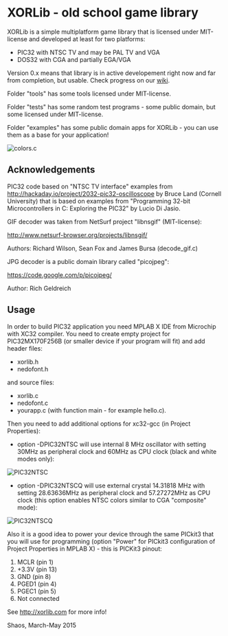 # XORLib - old school game library

XORLib is a simple multiplatform game library that is licensed under
MIT-license and developed at least for two platforms:

- PIC32 with NTSC TV and may be PAL TV and VGA
- DOS32 with CGA and partially EGA/VGA

Version 0.x means that library is in active developement right now and
far from completion, but usable. Check progress on our
[wiki](https://github.com/shaos/xorlib/wiki).

Folder "tools" has some tools licensed under MIT-license.

Folder "tests" has some random test programs - some public domain, but
some licensed under MIT-license.

Folder "examples" has some public domain apps for XORLib - you can use
them as a base for your application!

![](http://nedopc.org/xorya/colors.jpg "colors.c")

## Acknowledgements

PIC32 code based on "NTSC TV interface" examples from
http://hackaday.io/project/2032-pic32-oscilloscope
by Bruce Land (Cornell University) that is based on examples from
"Programming 32-bit Microcontrollers in C: Exploring the PIC32"
by Lucio Di Jasio.

GIF decoder was taken from NetSurf project "libnsgif" (MIT-license):

http://www.netsurf-browser.org/projects/libnsgif/

Authors: Richard Wilson, Sean Fox and James Bursa (decode_gif.c)

JPG decoder is a public domain library called "picojpeg":

https://code.google.com/p/picojpeg/

Author: Rich Geldreich

## Usage

In order to build PIC32 application you need MPLAB X IDE from Microchip
with XC32 compiler. You need to create empty project for PIC32MX170F256B
(or smaller device if your program will fit) and add header files:
- xorlib.h
- nedofont.h

and source files:
- xorlib.c
- nedofont.c
- yourapp.c (with function main - for example hello.c).

Then you need to add additional options for xc32-gcc (in Project Properties):

- option -DPIC32NTSC will use internal 8 MHz oscillator with
setting 30MHz as peripheral clock and 60MHz as CPU clock
(black and white modes only):

![](http://nedopc.org/xorya/pic32ntsc.png "PIC32NTSC")

- option -DPIC32NTSCQ will use external crystal 14.31818 MHz with
setting 28.63636MHz as peripheral clock and 57.27272MHz as CPU clock
(this option enables NTSC colors similar to CGA "composite" mode):

![](http://nedopc.org/xorya/pic32ntscQ.png "PIC32NTSCQ")

Also it is a good idea to power your device through the same PICkit3 that
you will use for programming (option "Power" for PICkit3 configuration of
Project Properties in MPLAB X) - this is PICKit3 pinout:

1. MCLR (pin 1)
2. +3.3V (pin 13)
3. GND (pin 8)
4. PGED1 (pin 4)
5. PGEC1 (pin 5)
6. Not connected

See http://xorlib.com for more info!

Shaos, March-May 2015

